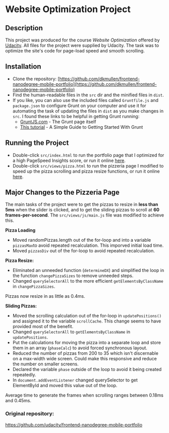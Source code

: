 # Website Optimization Project
## Description
This project was produced for the course _Website Optimization_ offered by [Udacity](http://udacity.com). All files for the project were supplied by Udacity. The task was to optimize the site's code for page-load speed and smooth scrolling.
## Installation
- Clone the repository: [https://github.com/dkmullen/frontend-nanodegree-mobile-portfolio](https://github.com/dkmullen/frontend-nanodegree-mobile-portfolio)
- Find the human-readable files in the `src` dir and the minified files in `dist`.
- If you like, you can also use the included files called `Gruntfile.js` and `package.json` to configure Grunt on your computer and use it for automating the task of updating the files in `dist` as you make changes in `src`. I found these links to be helpful in getting Grunt running:
  - [GruntJS.com](http://gruntjs.com/) - The Grunt page itself
  - [This tutorial](https://scotch.io/tutorials/a-simple-guide-to-getting-started-with-grunt) - A Simple Guide to Getting Started With Grunt

## Running the Project
- Double-click `src/index.html` to run the portfolio page that I optimized for a high PageSpeed Insights score, or run it online [here](http://dkmullen.com/mobile-port/index.html).
- Double-click `src/views/pizza.html` to run the pizzeria page I modified to speed up the pizza scrolling and pizza resize functions, or run it online [here](http://dkmullen.com/mobile-port/views/pizza.html).

## Major Changes to the Pizzeria Page
The main tasks of the project were to get the pizzas to resize in **less than 5ms** when the slider is clicked, and to get the sliding pizzas to scroll at **60 frames-per-second**. The `src/views/js/main.js` file was modified to achieve this.

**Pizza Loading**
- Moved randomPizzas.length out of the for-loop and into a variable `pizzasMax`to avoid repeated recalculation. This imporved initial load time.
- Moved `pizzasDiv` out of the for-loop to avoid repeated recalculation.

**Pizza Resize:**
- Eliminated an unneeded function (`determineDX`) and simplified the loop in the function `changePizzaSizes` to remove unneeded steps.
- Changed `querySelectorAll` to the more efficient `getElementsByClassName` in `changePizzaSizes`.

Pizzas now resize in as little as 0.4ms.

**Sliding Pizzas:**
- Moved the scrolling calculation out of the for-loop in `updatePositions()` and assigned it to the variable `scrollCache`. This change seems to have provided most of the benefit.
- Changed `querySelectorAll` to `getElementsByClassName` in `updatePositions`.
- Put the calculations for moving the pizza into a separate loop and store them in an array (`phaseCalc`) to avoid forced synchronous layout.
- Reduced the number of pizzas from 200 to 35 which isn't discernable on a max-width wide screen. Could make this responsive and reduce the number on smaller screens.
- Declared the variable `phase` outside of the loop to avoid it being created repeatedly.
- In `document.addEventListener` changed querySelector to get ElementById and moved this value out of the loop.

Average time to generate the frames when scrolling ranges between 0.18ms and 0.45ms.

### Original repository:
https://github.com/udacity/frontend-nanodegree-mobile-portfolio